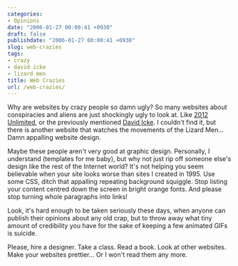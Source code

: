```yaml
---
categories:
- Opinions
date: "2006-01-27 00:00:41 +0930"
draft: false
publishdate: "2006-01-27 00:00:41 +0930"
slug: web-crazies
tags:
- crazy
- david icke
- lizard men
title: Web Crazies
url: /web-crazies/
---
```

Why are websites by crazy people so damn ugly? So many websites about
conspiracies and aliens are just shockingly ugly to look at. Like [2012
Unlimited](http://www.2012.com.au), or the previously mentioned [David
Icke](http://www.davidicke.com/). I couldn't find it, but there is
another website that watches the movements of the Lizard Men... Damn
appalling website design.

Maybe these people aren't very good at graphic design. Personally, I
understand (templates for me baby), but why not just rip off someone
else's design like the rest of the Internet world? It's not helping you
seem believable when your site looks worse than sites I created in 1995.
Use some CSS, ditch that appalling repeating background squiggle. Stop
listing your content centred down the screen in bright orange fonts. And
please stop turning whole paragraphs into links!

Look, it's hard enough to be taken seriously these days, when anyone can
publish their opinions about any old crap, but to throw away what tiny
amount of credibility you have for the sake of keeping a few animated
GIFs is suicide.

Please, hire a designer. Take a class. Read a book. Look at other
websites. Make your websites prettier... Or I won't read them any more.